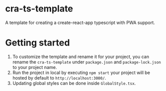# cra-ts-template

A template for creating a create-react-app typescript with PWA support.

# Getting started
1. To customize the template and rename it for your project, you can rename the `cra-ts-template` under `package.json` and `package-lock.json` to your project name.
2. Run the project in local by executing `npm start` your project will be hosted by default to `http://localhost:3000/`.
3. Updating global styles can be done inside `GlobalStyle.tsx`.
